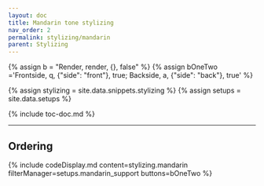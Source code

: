 ```yaml
---
layout: doc
title: Mandarin tone stylizing
nav_order: 2
permalink: stylizing/mandarin
parent: Stylizing
---
```


{% assign b = "Render, render, {}, false" %}
{% assign bOneTwo ='Frontside, q, {"side": "front"}, true; Backside, a, {"side": "back"}, true' %}

{% assign stylizing = site.data.snippets.stylizing %}
{% assign setups = site.data.setups %}

{% include toc-doc.md %}

---
## Ordering

{% include codeDisplay.md content=stylizing.mandarin filterManager=setups.mandarin_support buttons=bOneTwo %}
